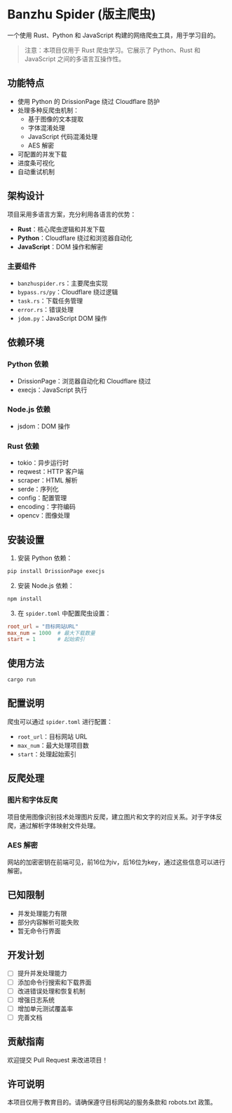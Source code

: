 # Banzhu Spider (版主爬虫)

一个使用 Rust、Python 和 JavaScript 构建的网络爬虫工具，用于学习目的。

> 注意：本项目仅用于 Rust 爬虫学习。它展示了 Python、Rust 和 JavaScript 之间的多语言互操作性。

## 功能特点

- 使用 Python 的 DrissionPage 绕过 Cloudflare 防护
- 处理多种反爬虫机制：
  - 基于图像的文本提取
  - 字体混淆处理
  - JavaScript 代码混淆处理
  - AES 解密
- 可配置的并发下载
- 进度条可视化
- 自动重试机制

## 架构设计

项目采用多语言方案，充分利用各语言的优势：
- **Rust**：核心爬虫逻辑和并发下载
- **Python**：Cloudflare 绕过和浏览器自动化
- **JavaScript**：DOM 操作和解密

### 主要组件
- `banzhuspider.rs`：主要爬虫实现
- `bypass.rs/py`：Cloudflare 绕过逻辑
- `task.rs`：下载任务管理
- `error.rs`：错误处理
- `jdom.py`：JavaScript DOM 操作

## 依赖环境

### Python 依赖
- DrissionPage：浏览器自动化和 Cloudflare 绕过
- execjs：JavaScript 执行

### Node.js 依赖
- jsdom：DOM 操作

### Rust 依赖
- tokio：异步运行时
- reqwest：HTTP 客户端
- scraper：HTML 解析
- serde：序列化
- config：配置管理
- encoding：字符编码
- opencv：图像处理

## 安装设置

1. 安装 Python 依赖：
```bash
pip install DrissionPage execjs
```

2. 安装 Node.js 依赖：
```bash
npm install
```

3. 在 `spider.toml` 中配置爬虫设置：
```toml
root_url = "目标网站URL"
max_num = 1000  # 最大下载数量
start = 1       # 起始索引
```

## 使用方法

```bash
cargo run
```

## 配置说明

爬虫可以通过 `spider.toml` 进行配置：
- `root_url`：目标网站 URL
- `max_num`：最大处理项目数
- `start`：处理起始索引

## 反爬处理

### 图片和字体反爬
项目使用图像识别技术处理图片反爬，建立图片和文字的对应关系。对于字体反爬，通过解析字体映射文件处理。

### AES 解密
网站的加密密钥在前端可见，前16位为iv，后16位为key，通过这些信息可以进行解密。

## 已知限制

- 并发处理能力有限
- 部分内容解析可能失败
- 暂无命令行界面

## 开发计划

- [ ] 提升并发处理能力
- [ ] 添加命令行搜索和下载界面
- [ ] 改进错误处理和恢复机制
- [ ] 增强日志系统
- [ ] 增加单元测试覆盖率
- [ ] 完善文档

## 贡献指南

欢迎提交 Pull Request 来改进项目！

## 许可说明

本项目仅用于教育目的。请确保遵守目标网站的服务条款和 robots.txt 政策。
